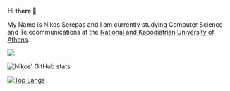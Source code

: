 
**Hi there 👋**

My Name is Nikos Serepas and I am currently studying Computer Science and Telecommunications at the [National and Kapodiatrian University of Athens](https://www.di.uoa.gr/).

![](https://komarev.com/ghpvc/?username=nikos19&color=blue)


![Nikos' GitHub stats](https://github-readme-stats.vercel.app/api?username=nikos19&show_icons=true&theme=tokyonight)


[![Top Langs](https://github-readme-stats.vercel.app/api/top-langs/?username=nikos19&layout=compact)](https://github.com/anuraghazra/github-readme-stats)

